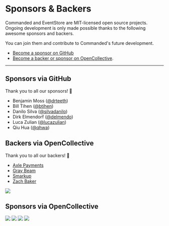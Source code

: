 # Sponsors & Backers

Commanded and EventStore are MIT-licensed open source projects. Ongoing development is only made possible thanks to the following awesome sponsors and backers.

You can join them and contribute to Commanded's future development.

- [Become a sponsor on GitHub](https://github.com/sponsors/slashdotdash)
- [Become a backer or sponsor on OpenCollective](https://opencollective.com/commanded).

---

## Sponsors via GitHub

Thank you to all our sponsors! 🙏

- Benjamin Moss ([@drteeth](https://github.com/drteeth))
- Bill Tihen ([@btihen](https://github.com/btihen))
- Danilo Silva ([@silvadanilo](https://github.com/silvadanilo))
- Dirk Elmendorf ([@delmendo](https://github.com/delmendo))
- Luca Zulian ([@lucazulian](https://github.com/lucazulian))
- Qiu Hua ([@qhwa](https://github.com/qhwa))

## Backers via OpenCollective

Thank you to all our backers! 🙏

- [Axle Payments](https://www.axlepayments.com/)
- [Gray Beam](https://twitter.com/graybeamcode)
- [Smarkup](https://smarkup.com/)
- [Zach Baker](https://opencollective.com/zach-baker)

<a href="https://opencollective.com/commanded#backers" target="_blank"><img src="https://opencollective.com/commanded/tiers/backers.svg?width=890"></a>

## Sponsors via OpenCollective

<a href="https://opencollective.com/commanded#backers" target="_blank"><img src="https://opencollective.com/commanded/tiers/bronze-sponsors.svg?width=890"></a> <a href="https://opencollective.com/commanded#backers" target="_blank"><img src="https://opencollective.com/commanded/tiers/silver-sponsors.svg?width=890&button=false"></a> <a href="https://opencollective.com/commanded#backers" target="_blank"><img src="https://opencollective.com/commanded/tiers/gold-sponsors.svg?width=890&button=false"></a> <a href="https://opencollective.com/commanded#backers" target="_blank"><img src="https://opencollective.com/commanded/tiers/platinum-sponsors.svg?width=890&button=false"></a>
